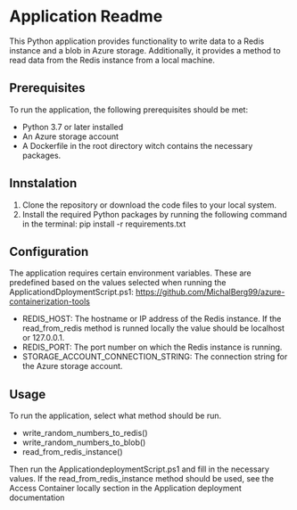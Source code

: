 # Application Readme

This Python application provides functionality to write data to a Redis instance and a blob in Azure storage. Additionally, it provides a method to read data from the Redis instance from a local machine.

## Prerequisites
To run the application, the following prerequisites should be met:

  * Python 3.7 or later installed
  * An Azure storage account
  * A Dockerfile in the root directory witch contains the necessary packages. 
 
## Innstalation

  1. Clone the repository or download the code files to your local system.
  2. Install the required Python packages by running the following command in the terminal:
     pip install -r requirements.txt

## Configuration

The application requires certain environment variables. These are predefined  based on the values selected when running the ApplicationdDploymentScript.ps1: https://github.com/MichalBerg99/azure-containerization-tools

  * REDIS_HOST: The hostname or IP address of the Redis instance. If the read_from_redis method is runned locally the value should be localhost or 127.0.0.1.
  * REDIS_PORT: The port number on which the Redis instance is running.
  * STORAGE_ACCOUNT_CONNECTION_STRING: The connection string for the Azure storage account.

## Usage
To run the application, select what method should be run.

  * write_random_numbers_to_redis()
  * write_random_numbers_to_blob()
  * read_from_redis_instance()

Then run the ApplicationdeploymentScript.ps1 and fill in the necessary values. 
If the read_from_redis_instance method should be used, see the Access Container locally section in the Application deployment documentation 

    
    



